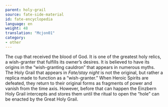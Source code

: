 ```yaml
---
parent: holy-grail
source: fate-side-material
id: fate-encyclopedia
language: en
weight: 48
translation: "Mcjon01"
category:
- other
---
```


The cup that received the blood of God.
It is one of the greatest holy relics, a wish-granter that fulfills its owner’s desires.
It is believed to have its origins in the “wish-granting cauldron” that appears in numerous myths.
The Holy Grail that appears in *Fate/stay night* is not the original, but rather a replica made to function as a “wish-granter.”
When Heroic Spirits are defeated, they return to their original forms as fragments of power and vanish from the time axis.
However, before that can happen the Einzbern Holy Grail intercepts and stores them until the ritual to open the “hole” can be enacted by the Great Holy Grail.
